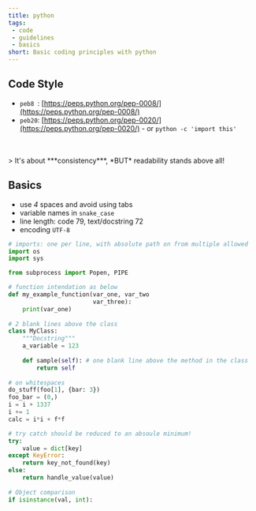 ```yaml
---
title: python
tags:
 - code
 - guidelines
 - basics
short: Basic coding principles with python
---
```


## Code Style

- `peb8 `: [https://peps.python.org/pep-0008/](https://peps.python.org/pep-0008/)
- `peb20`: [https://peps.python.org/pep-0020/](https://peps.python.org/pep-0020/) - or `python -c 'import this'`
<br>
<br>
> It's about ***consistency***, *BUT* readability stands above all!

## Basics

- use *4* spaces and avoid using tabs
- variable names in `snake_case`
- line length: code 79, text/docstring 72
- encoding `UTF-8`

```python
# imports: one per line, with absolute path on from multiple allowed
import os
import sys

from subprocess import Popen, PIPE

# function intendation as below 
def my_example_function(var_one, var_two
                        var_three):
    print(var_one)
    
# 2 blank lines above the class
class MyClass:
    """Docstring"""
    a_variable = 123
    
    def sample(self): # one blank line above the method in the class
        return self
        
# on whitespaces
do_stuff(foo[1], {bar: 3})
foo_bar = (0,)
i = i + 1337
i += 1
calc = i*i + f*f

# try catch should be reduced to an absoule minimum!
try:
    value = dict[key]
except KeyError:
    return key_not_found(key)
else:
    return handle_value(value)
    
# Object comparison
if isinstance(val, int):
```